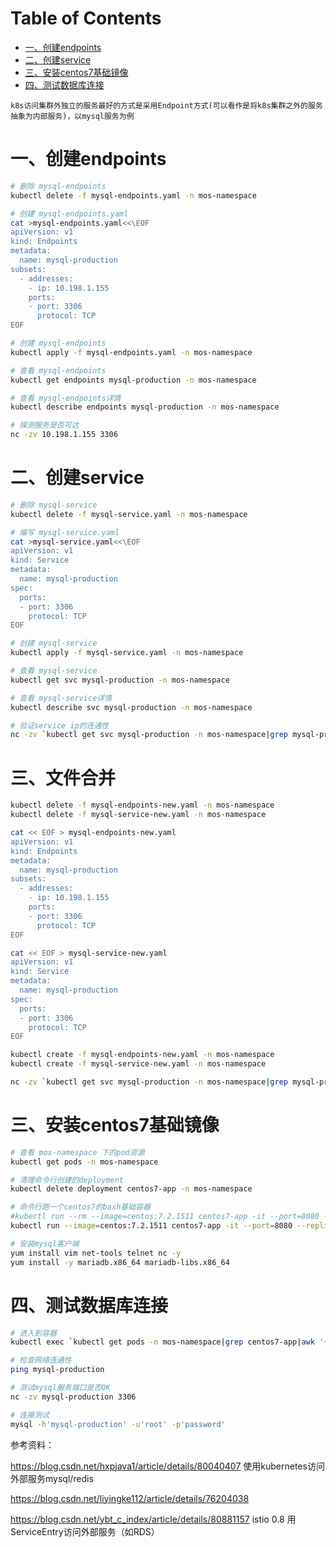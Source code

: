 Table of Contents
=================

   * [一、创建endpoints](#一创建endpoints)
   * [二、创建service](#二创建service)
   * [三、安装centos7基础镜像](#三安装centos7基础镜像)
   * [四、测试数据库连接](#四测试数据库连接)
   
`k8s访问集群外独立的服务最好的方式是采用Endpoint方式(可以看作是将k8s集群之外的服务抽象为内部服务)，以mysql服务为例`

# 一、创建endpoints
```bash
# 删除 mysql-endpoints
kubectl delete -f mysql-endpoints.yaml -n mos-namespace

# 创建 mysql-endpoints.yaml
cat >mysql-endpoints.yaml<<\EOF
apiVersion: v1
kind: Endpoints
metadata:
  name: mysql-production
subsets:
  - addresses:
    - ip: 10.198.1.155
    ports:
    - port: 3306
      protocol: TCP
EOF

# 创建 mysql-endpoints
kubectl apply -f mysql-endpoints.yaml -n mos-namespace

# 查看 mysql-endpoints
kubectl get endpoints mysql-production -n mos-namespace

# 查看 mysql-endpoints详情
kubectl describe endpoints mysql-production -n mos-namespace

# 探测服务是否可达
nc -zv 10.198.1.155 3306
```

# 二、创建service
```bash
# 删除 mysql-service
kubectl delete -f mysql-service.yaml -n mos-namespace

# 编写 mysql-service.yaml
cat >mysql-service.yaml<<\EOF
apiVersion: v1
kind: Service
metadata:
  name: mysql-production
spec:
  ports:
  - port: 3306
    protocol: TCP
EOF

# 创建 mysql-service
kubectl apply -f mysql-service.yaml -n mos-namespace

# 查看 mysql-service
kubectl get svc mysql-production -n mos-namespace

# 查看 mysql-service详情
kubectl describe svc mysql-production -n mos-namespace

# 验证service ip的连通性
nc -zv `kubectl get svc mysql-production -n mos-namespace|grep mysql-production|awk '{print $3}'` 3306
```

# 三、文件合并

```bash
kubectl delete -f mysql-endpoints-new.yaml -n mos-namespace
kubectl delete -f mysql-service-new.yaml -n mos-namespace

cat << EOF > mysql-endpoints-new.yaml
apiVersion: v1
kind: Endpoints
metadata:
  name: mysql-production
subsets:
  - addresses:
    - ip: 10.198.1.155
    ports:
    - port: 3306
      protocol: TCP
EOF

cat << EOF > mysql-service-new.yaml
apiVersion: v1
kind: Service
metadata:
  name: mysql-production
spec:
  ports:
  - port: 3306
    protocol: TCP
EOF

kubectl create -f mysql-endpoints-new.yaml -n mos-namespace
kubectl create -f mysql-service-new.yaml -n mos-namespace

nc -zv `kubectl get svc mysql-production -n mos-namespace|grep mysql-production|awk '{print $3}'` 3306
```

# 三、安装centos7基础镜像
```bash
# 查看 mos-namespace 下的pod资源
kubectl get pods -n mos-namespace

# 清理命令行创建的deployment
kubectl delete deployment centos7-app -n mos-namespace

# 命令行跑一个centos7的bash基础容器
#kubectl run --rm --image=centos:7.2.1511 centos7-app -it --port=8080 --replicas=1 -n mos-namespace
kubectl run --image=centos:7.2.1511 centos7-app -it --port=8080 --replicas=1 -n mos-namespace

# 安装mysql客户端
yum install vim net-tools telnet nc -y
yum install -y mariadb.x86_64 mariadb-libs.x86_64
```

# 四、测试数据库连接

```bash
# 进入到容器
kubectl exec `kubectl get pods -n mos-namespace|grep centos7-app|awk '{print $1}'` -it /bin/bash -n mos-namespace

# 检查网络连通性
ping mysql-production

# 测试mysql服务端口是否OK
nc -zv mysql-production 3306

# 连接测试
mysql -h'mysql-production' -u'root' -p'password'
```
参考资料：

https://blog.csdn.net/hxpjava1/article/details/80040407   使用kubernetes访问外部服务mysql/redis

https://blog.csdn.net/liyingke112/article/details/76204038  

https://blog.csdn.net/ybt_c_index/article/details/80881157  istio 0.8 用ServiceEntry访问外部服务（如RDS）
